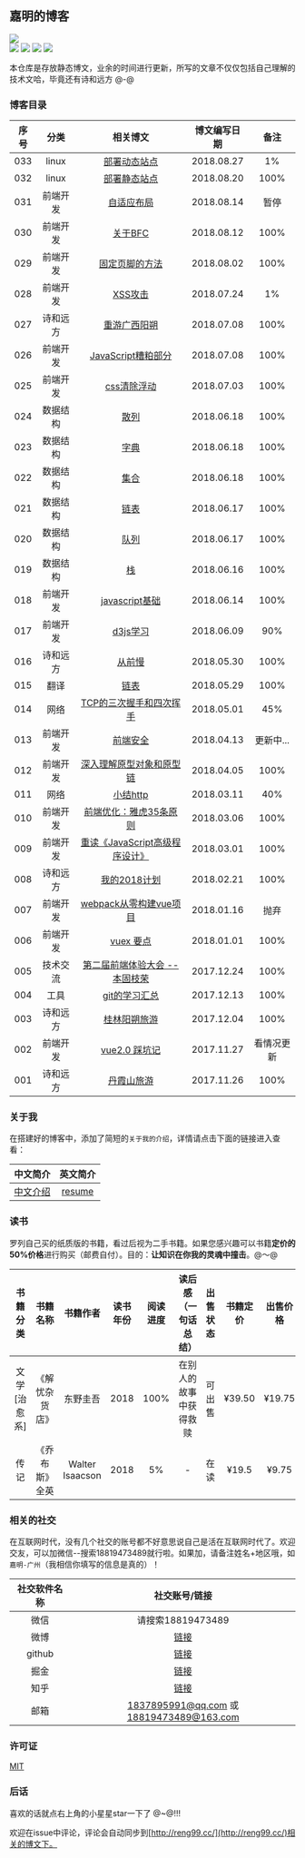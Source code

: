 ## 嘉明的博客

[![](https://img.shields.io/github/issues/reng99/reng99.github.io.svg)](https://github.com/reng99/reng99.github.io/issues)  
[![](https://img.shields.io/github/forks/reng99/reng99.github.io.svg)](https://github.com/reng99/reng99.github.io/network) 
[![](https://img.shields.io/github/stars/reng99/reng99.github.io.svg)](https://github.com/reng99/reng99.github.io/stargazers) 
[![](https://travis-ci.org/reng99/reng99.github.io.svg?branch=master)](https://travis-ci.org/reng99/reng99.github.io) 
[![](https://img.shields.io/github/release/reng99/reng99.github.io.svg)](https://github.com/reng99/reng99.github.io/releases)

本仓库是存放静态博文，业余的时间进行更新，所写的文章不仅仅包括自己理解的技术文哈，毕竟还有诗和远方 @-@

### 博客目录

|序号|分类|相关博文|博文编写日期|备注|
|:-----:|:-----:|:-----:|:-----:|:-----:|
|033|linux|[部署动态站点](http://reng99.cc/2018/08/27/dynamic-website-deploy/)|2018.08.27|1%|
|032|linux|[部署静态站点](http://reng99.cc/2018/08/19/static-website-deploy/)|2018.08.20|100%|
|031|前端开发|[自适应布局](http://reng99.cc/2018/08/14/adaptability-layout/)|2018.08.14|暂停|
|030|前端开发|[关于BFC](http://reng99.cc/2018/08/12/about-BFC/)|2018.08.12|100%|
|029|前端开发|[固定页脚的方法](http://reng99.cc/2018/08/02/fixed-footer-methods/)|2018.08.02|100%|
|028|前端开发|[XSS攻击](http://reng99.cc/2018/07/24/xss-attack/)|2018.07.24|1%|
|027|诗和远方|[重游广西阳朔](http://reng99.cc/2018/07/08/yangShuo-tourist-second/)|2018.07.08|100%|
|026|前端开发|[JavaScript糟粕部分](http://reng99.cc/2018/07/08/javascript-rubbishy-part/)|2018.07.08|100%|
|025|前端开发|[css清除浮动](http://reng99.cc/2018/07/03/clear-float/)|2018.07.03|100%|
|024|数据结构|[散列](http://reng99.cc/2018/06/18/algorithm-hash/)|2018.06.18|100%|
|023|数据结构|[字典](http://reng99.cc/2018/06/18/algorithm-dictionary/)|2018.06.18|100%|
|022|数据结构|[集合](http://reng99.cc/2018/06/18/algorithm-set/)|2018.06.18|100%|
|021|数据结构|[链表](http://reng99.cc/2018/06/17/algorithm-linked-list/)|2018.06.17|100%|
|020|数据结构|[队列](http://reng99.cc/2018/06/17/algorithm-queue/)|2018.06.17|100%|
|019|数据结构|[栈](http://reng99.cc/2018/06/16/algorithm-stack/)|2018.06.16|100%|
|018|前端开发|[javascript基础](http://reng99.cc/2018/06/14/javascript-foundation/)|2018.06.14|100%|
|017|前端开发|[d3js学习](http://reng99.cc/2018/06/09/d3js-learning/)|2018.06.09|90%|
|016|诗和远方|[从前慢](http://reng99.cc/2018/05/30/slow-in-past/)|2018.05.30|100%|
|015|翻译|[链表](http://reng99.cc/2018/05/29/linked-list/)|2018.05.29|100%|
|014|网络|[TCP的三次握手和四次挥手](http://reng99.cc/2018/05/01/tcp-three-handshake-four-bandge/)|2018.05.01|45%|
|013|前端开发|[前端安全](http://reng99.cc/2018/04/13/frontend-security/)|2018.04.13|更新中...|
|012|前端开发|[深入理解原型对象和原型链](http://reng99.cc/2018/04/05/prototype-object-chain-md/)|2018.04.05|100%|
|011|网络|[小结http](http://reng99.cc/2018/03/11/summerize-http/)|2018.03.11|40%|
|010|前端开发|[前端优化：雅虎35条原则](http://reng99.cc/2018/03/06/frontend-optimization/)|2018.03.06|100%|
|009|前端开发|[重读《JavaScript高级程序设计》](http://reng99.cc/2018/03/01/javascript-high-level/)|2018.03.01|100%|
|008|诗和远方|[我的2018计划](http://reng99.cc/2018/02/21/my-2018-plans/)|2018.02.21|100%|
|007|前端开发|[webpack从零构建vue项目](http://reng99.cc/2018/01/16/webpack-build-vue-project/)|2018.01.16|抛弃|
|006|前端开发|[vuex 要点](http://reng99.cc/2018/01/01/vuex/)|2018.01.01|100%|
|005|技术交流|[第二届前端体验大会 -- 本固枝荣](http://reng99.cc/2017/12/24/2ndTencent-frontend-meeting/)|2017.12.24|100%|
|004|工具|[git的学习汇总](http://reng99.cc/2017/12/13/git-learning/)|2017.12.13|100%|
|003|诗和远方|[桂林阳朔旅游](http://reng99.cc/2017/12/04/tourist-guiLin-and-yangShuo/)|2017.12.04|100%|
|002|前端开发|[vue2.0 踩坑记](http://reng99.cc/2017/11/27/vue-attention/)|2017.11.27|看情况更新|
|001|诗和远方|[丹霞山旅游](http://reng99.cc/2017/11/26/tourist-danXia-mountain/)|2017.11.26|100%|

### 关于我

在搭建好的博客中，添加了简短的`关于我的介绍`，详情请点击下面的链接进入查看：

|中文简介|英文简介|
|:-----:|:-----:|
|[中文介绍](http://reng99.cc/about/)|[resume](http://reng99.cc/about/english-resume.html)|

### 读书

罗列自己买的纸质版的书籍，看过后视为二手书籍。如果您感兴趣可以书籍**定价的50%价格**进行购买（邮费自付）。目的：**让知识在你我的灵魂中撞击**。@～@

|书籍分类|书籍名称|书籍作者|读书年份|阅读进度|读后感（一句话总结）|出售状态|书籍定价|出售价格|
|:-----:|:-----:|:-----:|:-----:|:-----:|:-----:|:-----:|:-----:|:-----:|
|文学[治愈系]|《解忧杂货店》|东野圭吾|2018|100%|在别人的故事中获得救赎|可出售|¥39.50|¥19.75|
|传记|《乔布斯》全英|Walter Isaacson|2018|5%|-|在读|¥19.5|¥9.75|

### 相关的社交

在互联网时代，没有几个社交的账号都不好意思说自己是活在互联网时代了。欢迎交友，可以加微信--搜索18819473489就行啦。如果加，请备注姓名+地区哦，如`嘉明-广州`（我相信你填写的信息是真的）！

|社交软件名称|社交账号/链接|
|:-----:|:-----:|
|微信|请搜索18819473489|
|微博|[链接](https://weibo.com/reng99)|
|github|[链接](https://github.com/reng99)|
|掘金|[链接](https://juejin.im/user/5a00493f5188252c224d6475)|
|知乎|[链接](https://www.zhihu.com/people/reng99/activities)|
|邮箱|1837895991@qq.com 或 18819473489@163.com|

### 许可证

[MIT](https://opensource.org/licenses/MIT)

### 后话

喜欢的话就点右上角的小星星star一下了 @~@!!!

欢迎在issue中评论，评论会自动同步到[http://reng99.cc/](http://reng99.cc/)相关的博文下。



